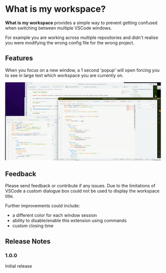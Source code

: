 # What is my workspace?

**What is my workspace** provides a simple way to prevent getting confused when switching between multiple VSCode windows.

For example you are working across multiple repositories and didn't realise you were modifying the wrong config file for the wrong project.

## Features

When you focus on a new window, a 1 second 'popup' will open forcing you to see in large text which workspace you are currently on.

![Demo](assets/demo.gif)

## Feedback

Please send feedback or contribute if any issues. Due to the limitations of VSCode a custom dialogue box could not be used to display the workspace title.

Further improvements could include:

- a different color for each window session
- ability to disable/enable this extension using commands
- custom closing time

## Release Notes

### 1.0.0

Initial release
